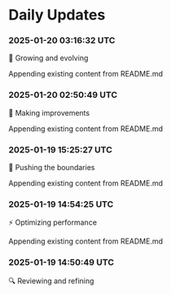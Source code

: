 # Daily Updates

### 2025-01-20 03:16:32 UTC
🌱 Growing and evolving

Appending existing content from README.md

### 2025-01-20 02:50:49 UTC
🔧 Making improvements

Appending existing content from README.md

### 2025-01-19 15:25:27 UTC
🚀 Pushing the boundaries

Appending existing content from README.md

### 2025-01-19 14:54:25 UTC
⚡ Optimizing performance

Appending existing content from README.md

### 2025-01-19 14:50:49 UTC
🔍 Reviewing and refining
